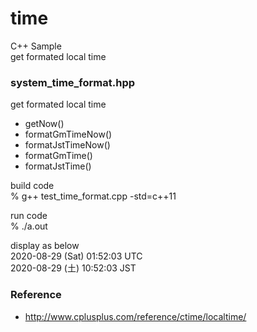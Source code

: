 time
===============

C++ Sample <br/>
get formated local time <br/>


### system_time_format.hpp
get formated local time <br/>

- getNow()
- formatGmTimeNow()
- formatJstTimeNow()
- formatGmTime()
- formatJstTime()


build code <br/>
% g++  test_time_format.cpp -std=c++11 <br/>

run code <br/>
% ./a.out <br/>

display as below <br/>
2020-08-29 (Sat) 01:52:03 UTC <br/>
2020-08-29 (土) 10:52:03 JST <br/>


### Reference
- http://www.cplusplus.com/reference/ctime/localtime/

